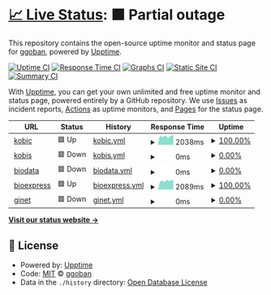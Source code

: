 # [📈 Live Status](https://ggoban.github.io/upptime): <!--live status--> **🟧 Partial outage**

This repository contains the open-source uptime monitor and status page for [ggoban](http://www.ggoban.com), powered by [Upptime](https://github.com/upptime/upptime).

[![Uptime CI](https://github.com/ggoban/upptime/workflows/Uptime%20CI/badge.svg)](https://github.com/ggoban/upptime/actions?query=workflow%3A%22Uptime+CI%22)
[![Response Time CI](https://github.com/ggoban/upptime/workflows/Response%20Time%20CI/badge.svg)](https://github.com/ggoban/upptime/actions?query=workflow%3A%22Response+Time+CI%22)
[![Graphs CI](https://github.com/ggoban/upptime/workflows/Graphs%20CI/badge.svg)](https://github.com/ggoban/upptime/actions?query=workflow%3A%22Graphs+CI%22)
[![Static Site CI](https://github.com/ggoban/upptime/workflows/Static%20Site%20CI/badge.svg)](https://github.com/ggoban/upptime/actions?query=workflow%3A%22Static+Site+CI%22)
[![Summary CI](https://github.com/ggoban/upptime/workflows/Summary%20CI/badge.svg)](https://github.com/ggoban/upptime/actions?query=workflow%3A%22Summary+CI%22)

With [Upptime](https://upptime.js.org), you can get your own unlimited and free uptime monitor and status page, powered entirely by a GitHub repository. We use [Issues](https://github.com/ggoban/upptime/issues) as incident reports, [Actions](https://github.com/ggoban/upptime/actions) as uptime monitors, and [Pages](https://ggoban.github.io/upptime) for the status page.

<!--start: status pages-->
<!-- This summary is generated by Upptime (https://github.com/upptime/upptime) -->
<!-- Do not edit this manually, your changes will be overwritten -->
<!-- prettier-ignore -->
| URL | Status | History | Response Time | Uptime |
| --- | ------ | ------- | ------------- | ------ |
| <img alt="" src="https://favicons.githubusercontent.com/www.kobic.re.kr" height="13"> [kobic](https://www.kobic.re.kr) | 🟩 Up | [kobic.yml](https://github.com/ggoban/upptime/commits/HEAD/history/kobic.yml) | <details><summary><img alt="Response time graph" src="./graphs/kobic/response-time-week.png" height="20"> 2038ms</summary><br><a href="https://ggoban.github.io/upptime/history/kobic"><img alt="Response time 1826" src="https://img.shields.io/endpoint?url=https%3A%2F%2Fraw.githubusercontent.com%2Fggoban%2Fupptime%2FHEAD%2Fapi%2Fkobic%2Fresponse-time.json"></a><br><a href="https://ggoban.github.io/upptime/history/kobic"><img alt="24-hour response time 2166" src="https://img.shields.io/endpoint?url=https%3A%2F%2Fraw.githubusercontent.com%2Fggoban%2Fupptime%2FHEAD%2Fapi%2Fkobic%2Fresponse-time-day.json"></a><br><a href="https://ggoban.github.io/upptime/history/kobic"><img alt="7-day response time 2038" src="https://img.shields.io/endpoint?url=https%3A%2F%2Fraw.githubusercontent.com%2Fggoban%2Fupptime%2FHEAD%2Fapi%2Fkobic%2Fresponse-time-week.json"></a><br><a href="https://ggoban.github.io/upptime/history/kobic"><img alt="30-day response time 2353" src="https://img.shields.io/endpoint?url=https%3A%2F%2Fraw.githubusercontent.com%2Fggoban%2Fupptime%2FHEAD%2Fapi%2Fkobic%2Fresponse-time-month.json"></a><br><a href="https://ggoban.github.io/upptime/history/kobic"><img alt="1-year response time 1826" src="https://img.shields.io/endpoint?url=https%3A%2F%2Fraw.githubusercontent.com%2Fggoban%2Fupptime%2FHEAD%2Fapi%2Fkobic%2Fresponse-time-year.json"></a></details> | <details><summary><a href="https://ggoban.github.io/upptime/history/kobic">100.00%</a></summary><a href="https://ggoban.github.io/upptime/history/kobic"><img alt="All-time uptime 98.90%" src="https://img.shields.io/endpoint?url=https%3A%2F%2Fraw.githubusercontent.com%2Fggoban%2Fupptime%2FHEAD%2Fapi%2Fkobic%2Fuptime.json"></a><br><a href="https://ggoban.github.io/upptime/history/kobic"><img alt="24-hour uptime 100.00%" src="https://img.shields.io/endpoint?url=https%3A%2F%2Fraw.githubusercontent.com%2Fggoban%2Fupptime%2FHEAD%2Fapi%2Fkobic%2Fuptime-day.json"></a><br><a href="https://ggoban.github.io/upptime/history/kobic"><img alt="7-day uptime 100.00%" src="https://img.shields.io/endpoint?url=https%3A%2F%2Fraw.githubusercontent.com%2Fggoban%2Fupptime%2FHEAD%2Fapi%2Fkobic%2Fuptime-week.json"></a><br><a href="https://ggoban.github.io/upptime/history/kobic"><img alt="30-day uptime 99.88%" src="https://img.shields.io/endpoint?url=https%3A%2F%2Fraw.githubusercontent.com%2Fggoban%2Fupptime%2FHEAD%2Fapi%2Fkobic%2Fuptime-month.json"></a><br><a href="https://ggoban.github.io/upptime/history/kobic"><img alt="1-year uptime 98.90%" src="https://img.shields.io/endpoint?url=https%3A%2F%2Fraw.githubusercontent.com%2Fggoban%2Fupptime%2FHEAD%2Fapi%2Fkobic%2Fuptime-year.json"></a></details>
| <img alt="" src="https://favicons.githubusercontent.com/www.kobis.re.kr" height="13"> [kobis](https://www.kobis.re.kr) | 🟥 Down | [kobis.yml](https://github.com/ggoban/upptime/commits/HEAD/history/kobis.yml) | <details><summary><img alt="Response time graph" src="./graphs/kobis/response-time-week.png" height="20"> 0ms</summary><br><a href="https://ggoban.github.io/upptime/history/kobis"><img alt="Response time 0" src="https://img.shields.io/endpoint?url=https%3A%2F%2Fraw.githubusercontent.com%2Fggoban%2Fupptime%2FHEAD%2Fapi%2Fkobis%2Fresponse-time.json"></a><br><a href="https://ggoban.github.io/upptime/history/kobis"><img alt="24-hour response time 0" src="https://img.shields.io/endpoint?url=https%3A%2F%2Fraw.githubusercontent.com%2Fggoban%2Fupptime%2FHEAD%2Fapi%2Fkobis%2Fresponse-time-day.json"></a><br><a href="https://ggoban.github.io/upptime/history/kobis"><img alt="7-day response time 0" src="https://img.shields.io/endpoint?url=https%3A%2F%2Fraw.githubusercontent.com%2Fggoban%2Fupptime%2FHEAD%2Fapi%2Fkobis%2Fresponse-time-week.json"></a><br><a href="https://ggoban.github.io/upptime/history/kobis"><img alt="30-day response time 0" src="https://img.shields.io/endpoint?url=https%3A%2F%2Fraw.githubusercontent.com%2Fggoban%2Fupptime%2FHEAD%2Fapi%2Fkobis%2Fresponse-time-month.json"></a><br><a href="https://ggoban.github.io/upptime/history/kobis"><img alt="1-year response time 0" src="https://img.shields.io/endpoint?url=https%3A%2F%2Fraw.githubusercontent.com%2Fggoban%2Fupptime%2FHEAD%2Fapi%2Fkobis%2Fresponse-time-year.json"></a></details> | <details><summary><a href="https://ggoban.github.io/upptime/history/kobis">0.00%</a></summary><a href="https://ggoban.github.io/upptime/history/kobis"><img alt="All-time uptime 0.00%" src="https://img.shields.io/endpoint?url=https%3A%2F%2Fraw.githubusercontent.com%2Fggoban%2Fupptime%2FHEAD%2Fapi%2Fkobis%2Fuptime.json"></a><br><a href="https://ggoban.github.io/upptime/history/kobis"><img alt="24-hour uptime 0.00%" src="https://img.shields.io/endpoint?url=https%3A%2F%2Fraw.githubusercontent.com%2Fggoban%2Fupptime%2FHEAD%2Fapi%2Fkobis%2Fuptime-day.json"></a><br><a href="https://ggoban.github.io/upptime/history/kobis"><img alt="7-day uptime 0.00%" src="https://img.shields.io/endpoint?url=https%3A%2F%2Fraw.githubusercontent.com%2Fggoban%2Fupptime%2FHEAD%2Fapi%2Fkobis%2Fuptime-week.json"></a><br><a href="https://ggoban.github.io/upptime/history/kobis"><img alt="30-day uptime 1.38%" src="https://img.shields.io/endpoint?url=https%3A%2F%2Fraw.githubusercontent.com%2Fggoban%2Fupptime%2FHEAD%2Fapi%2Fkobis%2Fuptime-month.json"></a><br><a href="https://ggoban.github.io/upptime/history/kobis"><img alt="1-year uptime 0.00%" src="https://img.shields.io/endpoint?url=https%3A%2F%2Fraw.githubusercontent.com%2Fggoban%2Fupptime%2FHEAD%2Fapi%2Fkobis%2Fuptime-year.json"></a></details>
| <img alt="" src="https://favicons.githubusercontent.com/www.biodata.kr" height="13"> [biodata](https://www.biodata.kr) | 🟥 Down | [biodata.yml](https://github.com/ggoban/upptime/commits/HEAD/history/biodata.yml) | <details><summary><img alt="Response time graph" src="./graphs/biodata/response-time-week.png" height="20"> 0ms</summary><br><a href="https://ggoban.github.io/upptime/history/biodata"><img alt="Response time 0" src="https://img.shields.io/endpoint?url=https%3A%2F%2Fraw.githubusercontent.com%2Fggoban%2Fupptime%2FHEAD%2Fapi%2Fbiodata%2Fresponse-time.json"></a><br><a href="https://ggoban.github.io/upptime/history/biodata"><img alt="24-hour response time 0" src="https://img.shields.io/endpoint?url=https%3A%2F%2Fraw.githubusercontent.com%2Fggoban%2Fupptime%2FHEAD%2Fapi%2Fbiodata%2Fresponse-time-day.json"></a><br><a href="https://ggoban.github.io/upptime/history/biodata"><img alt="7-day response time 0" src="https://img.shields.io/endpoint?url=https%3A%2F%2Fraw.githubusercontent.com%2Fggoban%2Fupptime%2FHEAD%2Fapi%2Fbiodata%2Fresponse-time-week.json"></a><br><a href="https://ggoban.github.io/upptime/history/biodata"><img alt="30-day response time 0" src="https://img.shields.io/endpoint?url=https%3A%2F%2Fraw.githubusercontent.com%2Fggoban%2Fupptime%2FHEAD%2Fapi%2Fbiodata%2Fresponse-time-month.json"></a><br><a href="https://ggoban.github.io/upptime/history/biodata"><img alt="1-year response time 0" src="https://img.shields.io/endpoint?url=https%3A%2F%2Fraw.githubusercontent.com%2Fggoban%2Fupptime%2FHEAD%2Fapi%2Fbiodata%2Fresponse-time-year.json"></a></details> | <details><summary><a href="https://ggoban.github.io/upptime/history/biodata">0.00%</a></summary><a href="https://ggoban.github.io/upptime/history/biodata"><img alt="All-time uptime 0.00%" src="https://img.shields.io/endpoint?url=https%3A%2F%2Fraw.githubusercontent.com%2Fggoban%2Fupptime%2FHEAD%2Fapi%2Fbiodata%2Fuptime.json"></a><br><a href="https://ggoban.github.io/upptime/history/biodata"><img alt="24-hour uptime 0.00%" src="https://img.shields.io/endpoint?url=https%3A%2F%2Fraw.githubusercontent.com%2Fggoban%2Fupptime%2FHEAD%2Fapi%2Fbiodata%2Fuptime-day.json"></a><br><a href="https://ggoban.github.io/upptime/history/biodata"><img alt="7-day uptime 0.00%" src="https://img.shields.io/endpoint?url=https%3A%2F%2Fraw.githubusercontent.com%2Fggoban%2Fupptime%2FHEAD%2Fapi%2Fbiodata%2Fuptime-week.json"></a><br><a href="https://ggoban.github.io/upptime/history/biodata"><img alt="30-day uptime 1.38%" src="https://img.shields.io/endpoint?url=https%3A%2F%2Fraw.githubusercontent.com%2Fggoban%2Fupptime%2FHEAD%2Fapi%2Fbiodata%2Fuptime-month.json"></a><br><a href="https://ggoban.github.io/upptime/history/biodata"><img alt="1-year uptime 0.00%" src="https://img.shields.io/endpoint?url=https%3A%2F%2Fraw.githubusercontent.com%2Fggoban%2Fupptime%2FHEAD%2Fapi%2Fbiodata%2Fuptime-year.json"></a></details>
| <img alt="" src="https://favicons.githubusercontent.com/www.bioexpress.re.kr" height="13"> [bioexpress](https://www.bioexpress.re.kr) | 🟩 Up | [bioexpress.yml](https://github.com/ggoban/upptime/commits/HEAD/history/bioexpress.yml) | <details><summary><img alt="Response time graph" src="./graphs/bioexpress/response-time-week.png" height="20"> 2089ms</summary><br><a href="https://ggoban.github.io/upptime/history/bioexpress"><img alt="Response time 2020" src="https://img.shields.io/endpoint?url=https%3A%2F%2Fraw.githubusercontent.com%2Fggoban%2Fupptime%2FHEAD%2Fapi%2Fbioexpress%2Fresponse-time.json"></a><br><a href="https://ggoban.github.io/upptime/history/bioexpress"><img alt="24-hour response time 2136" src="https://img.shields.io/endpoint?url=https%3A%2F%2Fraw.githubusercontent.com%2Fggoban%2Fupptime%2FHEAD%2Fapi%2Fbioexpress%2Fresponse-time-day.json"></a><br><a href="https://ggoban.github.io/upptime/history/bioexpress"><img alt="7-day response time 2089" src="https://img.shields.io/endpoint?url=https%3A%2F%2Fraw.githubusercontent.com%2Fggoban%2Fupptime%2FHEAD%2Fapi%2Fbioexpress%2Fresponse-time-week.json"></a><br><a href="https://ggoban.github.io/upptime/history/bioexpress"><img alt="30-day response time 2858" src="https://img.shields.io/endpoint?url=https%3A%2F%2Fraw.githubusercontent.com%2Fggoban%2Fupptime%2FHEAD%2Fapi%2Fbioexpress%2Fresponse-time-month.json"></a><br><a href="https://ggoban.github.io/upptime/history/bioexpress"><img alt="1-year response time 2020" src="https://img.shields.io/endpoint?url=https%3A%2F%2Fraw.githubusercontent.com%2Fggoban%2Fupptime%2FHEAD%2Fapi%2Fbioexpress%2Fresponse-time-year.json"></a></details> | <details><summary><a href="https://ggoban.github.io/upptime/history/bioexpress">100.00%</a></summary><a href="https://ggoban.github.io/upptime/history/bioexpress"><img alt="All-time uptime 99.94%" src="https://img.shields.io/endpoint?url=https%3A%2F%2Fraw.githubusercontent.com%2Fggoban%2Fupptime%2FHEAD%2Fapi%2Fbioexpress%2Fuptime.json"></a><br><a href="https://ggoban.github.io/upptime/history/bioexpress"><img alt="24-hour uptime 100.00%" src="https://img.shields.io/endpoint?url=https%3A%2F%2Fraw.githubusercontent.com%2Fggoban%2Fupptime%2FHEAD%2Fapi%2Fbioexpress%2Fuptime-day.json"></a><br><a href="https://ggoban.github.io/upptime/history/bioexpress"><img alt="7-day uptime 100.00%" src="https://img.shields.io/endpoint?url=https%3A%2F%2Fraw.githubusercontent.com%2Fggoban%2Fupptime%2FHEAD%2Fapi%2Fbioexpress%2Fuptime-week.json"></a><br><a href="https://ggoban.github.io/upptime/history/bioexpress"><img alt="30-day uptime 99.95%" src="https://img.shields.io/endpoint?url=https%3A%2F%2Fraw.githubusercontent.com%2Fggoban%2Fupptime%2FHEAD%2Fapi%2Fbioexpress%2Fuptime-month.json"></a><br><a href="https://ggoban.github.io/upptime/history/bioexpress"><img alt="1-year uptime 99.94%" src="https://img.shields.io/endpoint?url=https%3A%2F%2Fraw.githubusercontent.com%2Fggoban%2Fupptime%2FHEAD%2Fapi%2Fbioexpress%2Fuptime-year.json"></a></details>
| <img alt="" src="https://favicons.githubusercontent.com/ginet.kr" height="13"> [ginet](https://ginet.kr) | 🟥 Down | [ginet.yml](https://github.com/ggoban/upptime/commits/HEAD/history/ginet.yml) | <details><summary><img alt="Response time graph" src="./graphs/ginet/response-time-week.png" height="20"> 0ms</summary><br><a href="https://ggoban.github.io/upptime/history/ginet"><img alt="Response time 1015" src="https://img.shields.io/endpoint?url=https%3A%2F%2Fraw.githubusercontent.com%2Fggoban%2Fupptime%2FHEAD%2Fapi%2Fginet%2Fresponse-time.json"></a><br><a href="https://ggoban.github.io/upptime/history/ginet"><img alt="24-hour response time 0" src="https://img.shields.io/endpoint?url=https%3A%2F%2Fraw.githubusercontent.com%2Fggoban%2Fupptime%2FHEAD%2Fapi%2Fginet%2Fresponse-time-day.json"></a><br><a href="https://ggoban.github.io/upptime/history/ginet"><img alt="7-day response time 0" src="https://img.shields.io/endpoint?url=https%3A%2F%2Fraw.githubusercontent.com%2Fggoban%2Fupptime%2FHEAD%2Fapi%2Fginet%2Fresponse-time-week.json"></a><br><a href="https://ggoban.github.io/upptime/history/ginet"><img alt="30-day response time 0" src="https://img.shields.io/endpoint?url=https%3A%2F%2Fraw.githubusercontent.com%2Fggoban%2Fupptime%2FHEAD%2Fapi%2Fginet%2Fresponse-time-month.json"></a><br><a href="https://ggoban.github.io/upptime/history/ginet"><img alt="1-year response time 1015" src="https://img.shields.io/endpoint?url=https%3A%2F%2Fraw.githubusercontent.com%2Fggoban%2Fupptime%2FHEAD%2Fapi%2Fginet%2Fresponse-time-year.json"></a></details> | <details><summary><a href="https://ggoban.github.io/upptime/history/ginet">0.00%</a></summary><a href="https://ggoban.github.io/upptime/history/ginet"><img alt="All-time uptime 57.07%" src="https://img.shields.io/endpoint?url=https%3A%2F%2Fraw.githubusercontent.com%2Fggoban%2Fupptime%2FHEAD%2Fapi%2Fginet%2Fuptime.json"></a><br><a href="https://ggoban.github.io/upptime/history/ginet"><img alt="24-hour uptime 0.00%" src="https://img.shields.io/endpoint?url=https%3A%2F%2Fraw.githubusercontent.com%2Fggoban%2Fupptime%2FHEAD%2Fapi%2Fginet%2Fuptime-day.json"></a><br><a href="https://ggoban.github.io/upptime/history/ginet"><img alt="7-day uptime 0.00%" src="https://img.shields.io/endpoint?url=https%3A%2F%2Fraw.githubusercontent.com%2Fggoban%2Fupptime%2FHEAD%2Fapi%2Fginet%2Fuptime-week.json"></a><br><a href="https://ggoban.github.io/upptime/history/ginet"><img alt="30-day uptime 1.38%" src="https://img.shields.io/endpoint?url=https%3A%2F%2Fraw.githubusercontent.com%2Fggoban%2Fupptime%2FHEAD%2Fapi%2Fginet%2Fuptime-month.json"></a><br><a href="https://ggoban.github.io/upptime/history/ginet"><img alt="1-year uptime 57.07%" src="https://img.shields.io/endpoint?url=https%3A%2F%2Fraw.githubusercontent.com%2Fggoban%2Fupptime%2FHEAD%2Fapi%2Fginet%2Fuptime-year.json"></a></details>

<!--end: status pages-->

[**Visit our status website →**](https://ggoban.github.io/upptime)

## 📄 License

- Powered by: [Upptime](https://github.com/upptime/upptime)
- Code: [MIT](./LICENSE) © [ggoban](http://www.ggoban.com)
- Data in the `./history` directory: [Open Database License](https://opendatacommons.org/licenses/odbl/1-0/)
